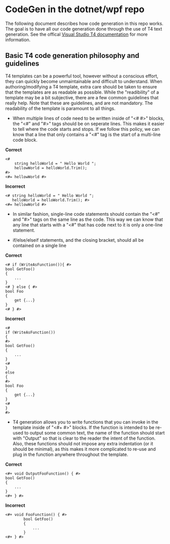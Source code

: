 # CodeGen in the dotnet/wpf repo

The following document describes how code generation in this repo works. The goal is to have all our code generation done through the use of T4 text generation. See the offical [Visual Studio T4 documentation](https://docs.microsoft.com/en-us/visualstudio/modeling/design-time-code-generation-by-using-t4-text-templates?view=vs-2019) for more information.

## Basic T4 code generation philosophy and guidelines
T4 templates can be a powerful tool, however without a conscious effort, they can quickly become unmaintainable and difficult to understand.  When authoring/modifying a T4 template, extra care should be taken to ensure that the templates are as readable as possible. While the "readibility" of a template may be a bit subjective, there are a few common guidelines that really help. Note that these are guidelines, and are not mandatory. The readability of the template is paramount to all things.

* When multiple lines of code need to be written inside of "<# #>" blocks, the "<#" and "#>" tags should be on seperate lines. This makes it easier to tell where the code starts and stops. If we follow this policy, we can know that a line that only contains a "<#" tag is the start of a multi-line code block.

**Correct**
```
<#
    string helloWorld = " Hello World ";
    hellowWorld = helloWorld.Trim();
#>
<#= hellowWorld #>
```
**Incorrect**
```
<# string helloWorld = " Hello World ";
   helloWorld = helloWorld.Trim(); #>
<#= hellowWorld #>
```

* In similar fashion, single-line code statements should contain the "<#" and "#>" tags on the same line as the code. This way we can know that any line that starts with a "<#" that has code next to it is only a one-line statement.

* if/else/elseif statements, and the closing bracket, should all be contained on a single line

**Correct**
```
<# if (WriteAsFunction()){ #>
bool GetFoo()
{
    ...
}
<# } else { #>
bool Foo
{
    get {...}
}
<# } #>
```
**Incorrect**
```
<#
if (WriteAsFunction())
{ 
#>
bool GetFoo()
{
    ...
}
<#
}
else
{
#>
bool Foo
{
    get {...}
}
<#
}
#>
```
* T4 generation allows you to write functions that you can invoke in the template inside of "<#+ #>" blocks. If the function is intended to be re-used to output some common text, the name of the function should start with "Output" so that is clear to the reader the intent of the function. Also, these functions should not impose any extra indentation (or it should be minimal), as this makes it more complicated to re-use and plug
in the function anywhere throughout the template.

**Correct**
```
<#+ void OutputFooFunction() { #>
bool GetFoo()
{
    ...
}
<#+ } #>
```
**Incorrect**
```
<#+ void FooFunction() { #>
        bool GetFoo()
        {
            ...
        }           
<#+ } #>
```